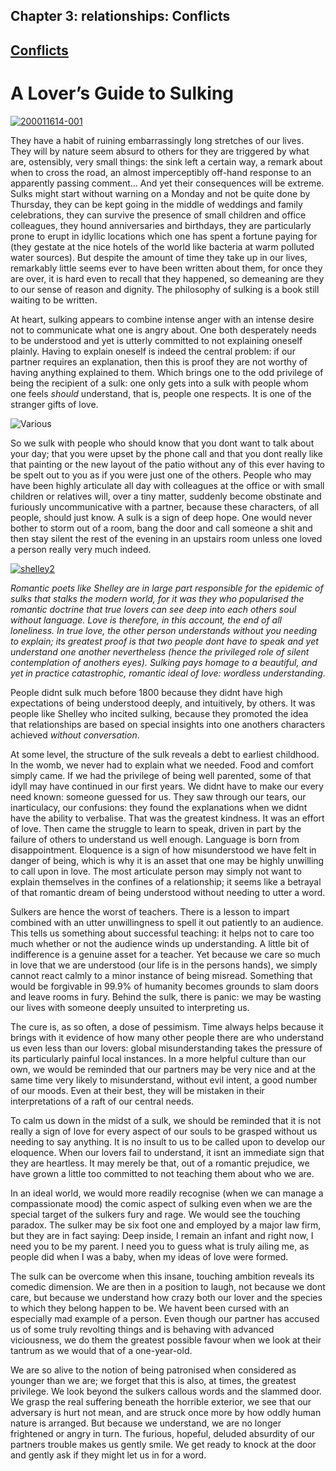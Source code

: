 
## Chapter 3: relationships: Conflicts

## [Conflicts](../category/relationships/conflicts/index.html)

# A Lover’s Guide to Sulking

[![200011614-001](http://i1.wp.com/www.thebookoflife.org/wp-content/uploads/2014/10/couplerestaurant.jpg?resize=635%2C378)](http://i0.wp.com/www.thebookoflife.org/wp-content/uploads/2014/10/couplerestaurant.jpg)

<span class="s1">They have a habit of ruining embarrassingly long stretches of our lives. They will by nature seem absurd to others for they are triggered by what are, ostensibly, very small things: the sink left a certain way, a remark about when to cross the road, an almost imperceptibly off-hand response to an apparently passing comment... And yet their consequences will be extreme. Sulks might start without warning on a Monday and not be quite done by Thursday, they can be kept going in the middle of weddings and family celebrations, they can survive the presence of small children and office colleagues, they hound anniversaries and birthdays, they are particularly prone to erupt in idyllic locations which one has spent a fortune paying for (they gestate at the nice hotels of the world like bacteria at warm polluted water sources). But despite the amount of time they take up in our lives, remarkably little seems ever to have been written about them, for once they are over, it is hard even to recall that they happened, so demeaning are they to our sense of reason and dignity. The philosophy of sulking is a book still waiting to be written.</span>

<span class="s1">At heart, sulking appears to combine intense anger with an intense desire not to communicate what one is angry about. One both desperately needs to be understood and yet is utterly committed to not explaining oneself plainly. Having to explain oneself is indeed the central problem: if our partner requires an explanation, then this is proof they are not worthy of having anything explained to them. Which brings one to the odd privilege of being the recipient of a sulk: one only gets into a sulk with people whom one feels *should* understand, that is, people one respects. It is one of the stranger gifts of love.</span>

![Various](http://i2.wp.com/www.thebookoflife.org/wp-content/uploads/2014/09/charlesdi.jpg)

<span class="s1">So we sulk with people who should know that you dont want to talk about your day; that you were upset by the phone call and that you dont really like that painting or the new layout of the patio without any of this ever having to be spelt out to you as if you were just one of the others. People who may have been highly articulate all day with colleagues at the office or with small children or relatives will, over a tiny matter, suddenly become obstinate and furiously uncommunicative with a partner, because these characters, of all people, should just know. A sulk is a sign of deep hope. One would never bother to storm out of a room, bang the door and call someone a shit and then stay silent the rest of the evening in an upstairs room unless one loved a person really very much indeed.</span>

[![shelley2](http://i0.wp.com/www.thebookoflife.org/wp-content/uploads/2014/10/shelley21.jpg?resize=635%2C433)](http://i2.wp.com/www.thebookoflife.org/wp-content/uploads/2014/10/shelley21.jpg)

*<span class="s1">Romantic poets like Shelley are in large part responsible for the epidemic of sulks that stalks the modern world, for it was they who popularised the romantic doctrine that true lovers can see deep into each others soul without language. Love is therefore, in this account, the end of all loneliness. In true love, the other person understands without you needing to explain; its greatest proof is that two people dont have to speak and yet understand one another nevertheless (hence the privileged role of silent contemplation of anothers eyes). Sulking pays homage to a beautiful, and yet in practice catastrophic, romantic ideal of love: wordless understanding.</span>*

<span class="s1">People didnt sulk much before 1800 because they didnt have high expectations of being understood deeply, and intuitively, by others. It was people like Shelley who incited sulking, because they promoted the idea that relationships are based on special insights into one anothers characters achieved *without conversation*.</span>

<span class="s1">At some level, the structure of the sulk reveals a debt to earliest childhood. In the womb, we never had to explain what we needed. Food and comfort simply came. If we had the privilege of being well parented, some of that idyll may have continued in our first years. We didnt have to make our every need known: someone guessed for us. They saw through our tears, our inarticulacy, our confusions: they found the explanations when we didnt have the ability to verbalise. That was the greatest kindness. It was an effort of love. Then came the struggle to learn to speak, driven in part by the failure of others to understand us well enough. Language is born from disappointment. Eloquence is a sign of how misunderstood we have felt in danger of being, which is why it is an asset that one may be highly unwilling to call upon in love. The most articulate person may simply not want to explain themselves in the confines of a relationship; it seems like a betrayal of that romantic dream of being understood without needing to utter a word.</span>

<span class="s1">Sulkers are hence the worst of teachers. There is a lesson to impart combined with an utter unwillingness to spell it out patiently to an audience. This tells us something about successful teaching: it helps not to care too much whether or not the audience winds up understanding. A little bit of indifference is a genuine asset for a teacher. Yet because we care so much in love that we are understood (our life is in the persons hands), we simply cannot react calmly to a minor instance of being misread. Something that would be forgivable in 99.9% of humanity becomes grounds to slam doors and leave rooms in fury. Behind the sulk, there is panic: we may be wasting our lives with someone deeply unsuited to interpreting us.</span>

<span class="s1">The cure is, as so often, a dose of pessimism. Time always helps because it brings with it evidence of how many other people there are who understand us even less than our lovers: global misunderstanding takes the pressure of its particularly painful local instances. In a more helpful culture than our own, we would be reminded that our partners may be very nice and at the same time very likely to misunderstand, without evil intent, a good number of our moods. Even at their best, they will be mistaken in their interpretations of a raft of our central needs.</span>

<span class="s1">To calm us down in the midst of a sulk, we should be reminded that it is not really a sign of love for every aspect of our souls to be grasped without us needing to say anything. It is no insult to us to be called upon to develop our eloquence. When our lovers fail to understand, it isnt an immediate sign that they are heartless. It may merely be that, out of a romantic prejudice, we have grown a little too committed to not teaching them about who we are.</span>

<span class="s1">In an ideal world, we would more readily recognise (when we can manage a compassionate mood) the comic aspect of sulking even when we are the special target of the sulkers fury and rage. We would see the touching paradox. The sulker may be six foot one and employed by a major law firm, but they are in fact saying: Deep inside, I remain an infant and right now, I need you to be my parent. I need you to guess what is truly ailing me, as people did when I was a baby, when my ideas of love were formed.</span>

<span class="s1">The sulk can be overcome when this insane, touching ambition reveals its comedic dimension. We are then in a position to laugh, not because we dont care, but because we understand how crazy both our lover and the species to which they belong happen to be. We havent been cursed with an especially mad example of a person. Even though our partner has accused us of some truly revolting things and is behaving with advanced viciousness, we do them the greatest possible favour when we look at their tantrum as we would that of a one-year-old.</span>

<span class="s1">We are so alive to the notion of being patronised when considered as younger than we are; we forget that this is also, at times, the greatest privilege. We look beyond the sulkers callous words and the slammed door. We grasp the real suffering beneath the horrible exterior, we see that our adversary is hurt not mean, and are struck once more by how oddly human nature is arranged. But because we understand, we are no longer frightened or angry in turn. The furious, hopeful, deluded absurdity of our partners trouble makes us gently smile. We get ready to knock at the door and gently ask if they might let us in for a word.</span>